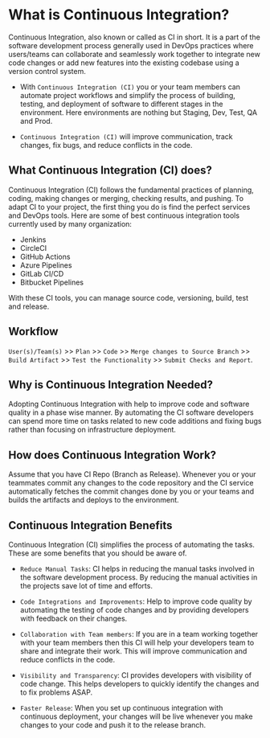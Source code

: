 # What is Continuous Integration?
Continuous Integration, also known or called as CI in short. It is a part of the software development process generally used in DevOps practices where users/teams can collaborate and seamlessly work together to integrate new code changes or add new features into the existing codebase using a version control system.

- With `Continuous Integration (CI)` you or your team members can automate project workflows and simplify the process of building, testing, and deployment of software to different stages in the environment. Here environments are nothing but Staging, Dev, Test, QA and Prod.

- `Continuous Integration (CI)` will improve communication, track changes, fix bugs, and reduce conflicts in the code.

## What Continuous Integration (CI) does?
Continuous Integration (CI) follows the fundamental practices of planning, coding, making changes or merging, checking results, and pushing. To adapt CI to your project, the first thing you do is find the perfect services and DevOps tools. Here are some of best continuous integration tools currently used by many organization:

- Jenkins
- CircleCI
- GitHub Actions
- Azure Pipelines
- GitLab CI/CD
- Bitbucket Pipelines

With these CI tools, you can manage source code, versioning, build, test and release.

## Workflow

`User(s)/Team(s)` >> `Plan` >> `Code` >> `Merge changes to Source Branch` >> `Build Artifact` >> `Test the Functionality` >> `Submit Checks and Report`. 

## Why is Continuous Integration Needed?
Adopting Continuous Integration with help to improve code and software quality in a phase wise manner. By automating the CI software developers can spend more time on tasks related to new code additions and fixing bugs rather than focusing on infrastructure deployment.

## How does Continuous Integration Work?
Assume that you have CI Repo (Branch as Release). Whenever you or your teammates commit any changes to the code repository and the CI service automatically fetches the commit changes done by you or your teams and builds the artifacts and deploys to the environment.

## Continuous Integration Benefits
Continuous Integration (CI) simplifies the process of automating the tasks. These are some benefits that you should be aware of.

- `Reduce Manual Tasks`: CI helps in reducing the manual tasks involved in the software development process. By reducing the manual activities in the projects save lot of time and efforts.

- `Code Integrations and Improvements`: Help to improve code quality by automating the testing of code changes and by providing developers with feedback on their changes.

- `Collaboration with Team members`: If you are in a team working together with your team members then this CI will help your developers team to share and integrate their work. This will improve communication and reduce conflicts in the code.

- `Visibility and Transparency`: CI provides developers with visibility of code change. This helps developers to quickly identify the changes and to fix problems ASAP.

- `Faster Release`: When you set up continuous integration with continuous deployment, your changes will be live whenever you make changes to your code and push it to the release branch.

